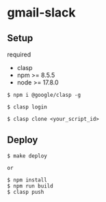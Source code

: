 # gmail-slack

## Setup
required

- clasp 
- npm >= 8.5.5
- node >= 17.8.0

```shell
$ npm i @google/clasp -g
```

```shell
$ clasp login
```

```shell
$ clasp clone <your_script_id>
```

## Deploy

```shell
$ make deploy

or

$ npm install
$ npm run build
$ clasp push
```

